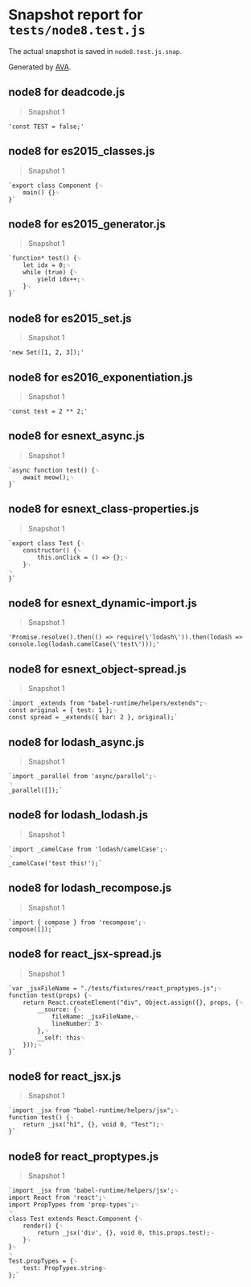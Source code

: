 # Snapshot report for `tests/node8.test.js`

The actual snapshot is saved in `node8.test.js.snap`.

Generated by [AVA](https://ava.li).

## node8 for deadcode.js

> Snapshot 1

    'const TEST = false;'

## node8 for es2015_classes.js

> Snapshot 1

    `export class Component {␊
        main() {}␊
    }`

## node8 for es2015_generator.js

> Snapshot 1

    `function* test() {␊
        let idx = 0;␊
        while (true) {␊
            yield idx++;␊
        }␊
    }`

## node8 for es2015_set.js

> Snapshot 1

    'new Set([1, 2, 3]);'

## node8 for es2016_exponentiation.js

> Snapshot 1

    'const test = 2 ** 2;'

## node8 for esnext_async.js

> Snapshot 1

    `async function test() {␊
        await meow();␊
    }`

## node8 for esnext_class-properties.js

> Snapshot 1

    `export class Test {␊
        constructor() {␊
            this.onClick = () => {};␊
        }␊
    ␊
    }`

## node8 for esnext_dynamic-import.js

> Snapshot 1

    'Promise.resolve().then(() => require(\'lodash\')).then(lodash => console.log(lodash.camelCase(\'test\')));'

## node8 for esnext_object-spread.js

> Snapshot 1

    `import _extends from "babel-runtime/helpers/extends";␊
    const original = { test: 1 };␊
    const spread = _extends({ bar: 2 }, original);`

## node8 for lodash_async.js

> Snapshot 1

    `import _parallel from 'async/parallel';␊
    ␊
    _parallel([]);`

## node8 for lodash_lodash.js

> Snapshot 1

    `import _camelCase from 'lodash/camelCase';␊
    ␊
    _camelCase('test this!');`

## node8 for lodash_recompose.js

> Snapshot 1

    `import { compose } from 'recompose';␊
    compose([]);`

## node8 for react_jsx-spread.js

> Snapshot 1

    `var _jsxFileName = "./tests/fixtures/react_proptypes.js";␊
    function test(props) {␊
        return React.createElement("div", Object.assign({}, props, {␊
            __source: {␊
                fileName: _jsxFileName,␊
                lineNumber: 3␊
            },␊
            __self: this␊
        }));␊
    }`

## node8 for react_jsx.js

> Snapshot 1

    `import _jsx from "babel-runtime/helpers/jsx";␊
    function test() {␊
        return _jsx("h1", {}, void 0, "Test");␊
    }`

## node8 for react_proptypes.js

> Snapshot 1

    `import _jsx from 'babel-runtime/helpers/jsx';␊
    import React from 'react';␊
    import PropTypes from 'prop-types';␊
    ␊
    class Test extends React.Component {␊
        render() {␊
            return _jsx('div', {}, void 0, this.props.test);␊
        }␊
    }␊
    ␊
    Test.propTypes = {␊
        test: PropTypes.string␊
    };`
